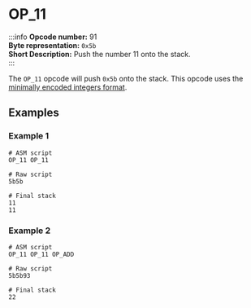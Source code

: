 # OP_11
:::info
**Opcode number:** 91  
**Byte representation:** `0x5b`  
**Short Description:** Push the number 11 onto the stack.  
:::

The `OP_11` opcode will push `0x5b` onto the stack. This opcode uses the [minimally encoded integers format](../script/numbers.md#minimally-encoded-integers).

## Examples
### Example 1
```shell
# ASM script
OP_11 OP_11

# Raw script
5b5b

# Final stack
11
11
```

### Example 2
```shell
# ASM script
OP_11 OP_11 OP_ADD

# Raw script
5b5b93

# Final stack
22
```
